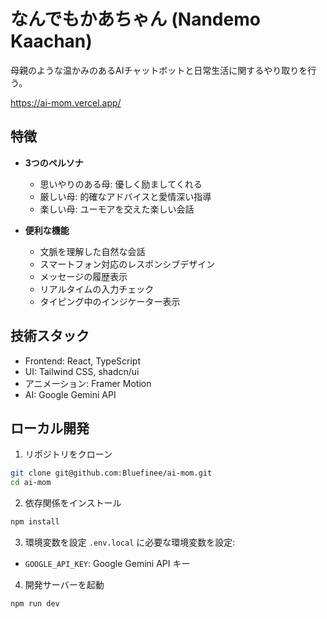 # なんでもかあちゃん (Nandemo Kaachan)

母親のような温かみのあるAIチャットボットと日常生活に関するやり取りを行う。

https://ai-mom.vercel.app/

## 特徴

- **3つのペルソナ**
  - 思いやりのある母: 優しく励ましてくれる
  - 厳しい母: 的確なアドバイスと愛情深い指導
  - 楽しい母: ユーモアを交えた楽しい会話

- **便利な機能**
  - 文脈を理解した自然な会話
  - スマートフォン対応のレスポンシブデザイン
  - メッセージの履歴表示
  - リアルタイムの入力チェック
  - タイピング中のインジケーター表示

## 技術スタック

- Frontend: React, TypeScript
- UI: Tailwind CSS, shadcn/ui
- アニメーション: Framer Motion
- AI: Google Gemini API

## ローカル開発

1. リポジトリをクローン
```bash
git clone git@github.com:Bluefinee/ai-mom.git
cd ai-mom
```

2. 依存関係をインストール
```bash
npm install
```

3. 環境変数を設定
`.env.local` に必要な環境変数を設定:
- `GOOGLE_API_KEY`: Google Gemini API キー

4. 開発サーバーを起動
```bash
npm run dev
```
